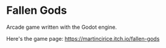 # Fallen Gods

Arcade game written with the Godot engine.

Here's the game page: https://martincirice.itch.io/fallen-gods
